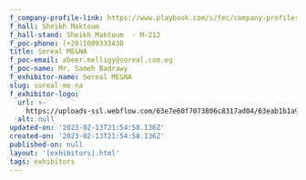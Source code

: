 ```yaml
---
f_company-profile-link: https://www.playbook.com/s/fec/company-profiles
f_hall: Sheikh Maktoum
f_hall-stand: Sheikh Maktoum  - M-212
f_poc-phone: (+20)1009333430
title: Soreal ME&NA
f_poc-email: abeer.melligy@soreal.com.eg
f_poc-name: Mr. Sameh Badrawy
f_exhibitor-name: Soreal ME&NA
slug: soreal-me-na
f_exhibitor-logo:
  url: >-
    https://uploads-ssl.webflow.com/63e7e60f7073806c8317ad04/63eab1b1a914b11e23c14f7c_MTMyNg.jpeg
  alt: null
updated-on: '2023-02-13T21:54:58.136Z'
created-on: '2023-02-13T21:54:58.136Z'
published-on: null
layout: '[exhibitors].html'
tags: exhibitors
---
```



